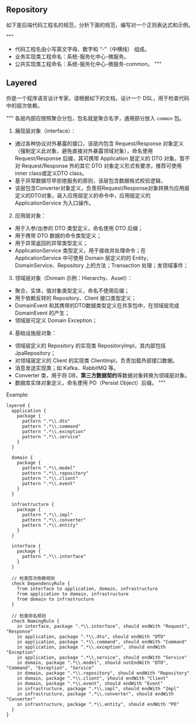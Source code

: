 ## Repository

如下是后端代码工程名的规范，分析下面的规范，编写对一个正则表达式和示例。

"""
- 代码工程名由小写英文字母、数字和 “-”（中横线） 组成。
- 业务实现类工程命名：系统-服务化中心-微服务。
- 公共实现类工程命名：系统-服务化中心-微服务-common。
"""

## Layered

你是一个程序语言设计专家，请根据如下的文档，设计一个 DSL，用于检查代码中的层次依赖。

"""
各层内部应按照聚合分包，包名就是聚合名字，通用部分放入 `common` 包。

1. 展现层对象（interface）：

- 通过各种协议对外暴露的接口，该层内包含 Request/Response 对象定义（强制定义此对象，避免直接对外暴露领域对象），命名使用 Request/Response 后缀，其可携带 Application 层定义的 DTO
  对象。暂不对 Request/Response 外的其它 DTO 对象定义形式有要求，推荐可使用inner class或定义DTO class。
- 基于异常数据尽早拒绝服务的原则，该层包含数据格式校验逻辑，
- 该层包含Converter对象定义，负责将Request/Response对象转换为应用层定义的DTO对象，装入应用层定义的命令中，应用层定义的 ApplicationService 为入口操作。

2. 应用层对象：

- 用于入参/出参的 DTO 类型定义，命名使用 DTO 后缀；
- 用于携带 DTO 数据的命令类型定义；
- 用于异常返回的异常类型定义；
- ApplicationService 类型定义，用于接收并处理命令；在 ApplicationService 中可使用 Domain 层定义的的 Entity、DomainService、Repository
  上的方法；Transaction 处理；发领域事件；

3. 领域层对象（Domain 示例：Hierarchy、Asset）：

- 聚合，实体，值对象类型定义，命名不使用后缀；
- 用于依赖反转的 Repository、Client 接口类型定义；
- DomainEvent 和其携带的DTO数据类型定义在共享包中，在领域层完成 DomainEvent 的产生；
- 领域层可定义 Domain Exception；

4. 基础设施层对象：

- 领域层定义的 Repository 的实现类 RepositoryImpl，其内部包括 JpaRepository；
- 对领域层定义的 Client 的实现类 ClientImpl，负责加载外部接口数据。
- 消息发送实现类；如 Kafka、RabbitMQ 等。
- Converter 类，用于将 DB，**第三方数据契约**等数据对象转换为领域层对象。
- 数据库实体对象定义，命名使用 PO（Persist Object）后缀。
"""

Example:

```dsl
layered {
  application {
    package {
      pattern ".*\\.dto"
      pattern ".*\\.command"
      pattern ".*\\.exception"
      pattern ".*\\.service"
    }
  }

  domain {
    package {
      pattern ".*\\.model"
      pattern ".*\\.repository"
      pattern ".*\\.client"
      pattern ".*\\.event"
    }
  }

  infrastructure {
    package {
      pattern ".*\\.impl"
      pattern ".*\\.converter"
      pattern ".*\\.entity"
    }
  }

  interface {
    package {
      pattern ".*\\.interface"
    }
  }

  // 检查层次依赖规则
  check DependencyRule {
    from interface to application, domain, infrastructure
    from application to domain, infrastructure
    from domain to infrastructure
  }

  // 检查命名规则
  check NamingRule {
    in interface, package ".*\\.interface", should endWith "Request", "Response"
    in application, package ".*\\.dto", should endWith "DTO"
    in application, package ".*\\.command", should endWith "Command"
    in application, package ".*\\.exception", should endWith "Exception"
    in application, package ".*\\.service", should endWith "Service"
    in domain, package ".*\\.model", should notEndWith "DTO", "Command", "Exception", "Service"
    in domain, package ".*\\.repository", should endWith "Repository"
    in domain, package ".*\\.client", should endWith "Client"
    in domain, package ".*\\.event", should endWith "Event"
    in infrastructure, package ".*\\.impl", should endWith "Impl"
    in infrastructure, package ".*\\.converter", should endWith "Converter"
    in infrastructure, package ".*\\.entity", should endWith "PO"
  }
}
```

